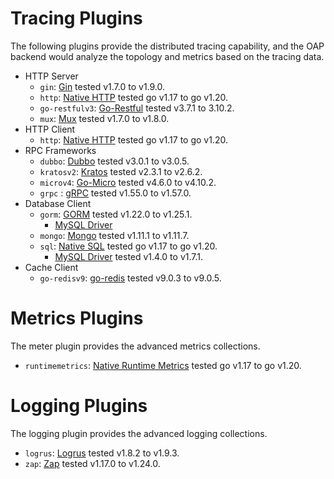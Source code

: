 # Tracing Plugins
The following plugins provide the distributed tracing capability, and the OAP backend would analyze the topology and
metrics based on the tracing data.

* HTTP Server
  * `gin`: [Gin](https://github.com/gin-gonic/gin) tested v1.7.0 to v1.9.0.
  * `http`: [Native HTTP](https://pkg.go.dev/net/http) tested go v1.17 to go v1.20.
  * `go-restfulv3`: [Go-Restful](https://github.com/emicklei/go-restful) tested v3.7.1 to 3.10.2.
  * `mux`: [Mux](https://github.com/gorilla/mux) tested v1.7.0 to v1.8.0.
* HTTP Client
  * `http`: [Native HTTP](https://pkg.go.dev/net/http) tested go v1.17 to go v1.20.
* RPC Frameworks
  * `dubbo`: [Dubbo](https://github.com/apache/dubbo-go) tested v3.0.1 to v3.0.5.
  * `kratosv2`: [Kratos](https://github.com/go-kratos/kratos) tested v2.3.1 to v2.6.2.
  * `microv4`: [Go-Micro](https://github.com/go-micro/go-micro) tested v4.6.0 to v4.10.2.
  * `grpc` : [gRPC](https://github.com/grpc/grpc-go) tested v1.55.0 to v1.57.0.
* Database Client
  * `gorm`: [GORM](https://github.com/go-gorm/gorm) tested v1.22.0 to v1.25.1.
    * [MySQL Driver](https://github.com/go-gorm/mysql)
  * `mongo`: [Mongo](https://github.com/mongodb/mongo-go-driver) tested v1.11.1 to v1.11.7.
  * `sql`: [Native SQL](https://pkg.go.dev/database/sql) tested go v1.17 to go v1.20.
    * [MySQL Driver](https://github.com/go-sql-driver/mysql) tested v1.4.0 to v1.7.1.
* Cache Client
  * `go-redisv9`: [go-redis](https://github.com/redis/go-redis) tested v9.0.3 to v9.0.5.

# Metrics Plugins
The meter plugin provides the advanced metrics collections.

* `runtimemetrics`: [Native Runtime Metrics](https://pkg.go.dev/runtime/metrics) tested go v1.17 to go v1.20.

# Logging Plugins
The logging plugin provides the advanced logging collections.

* `logrus`: [Logrus](https://github.com/sirupsen/logrus) tested v1.8.2 to v1.9.3.
* `zap`: [Zap](http://go.uber.org/zap) tested v1.17.0 to v1.24.0.